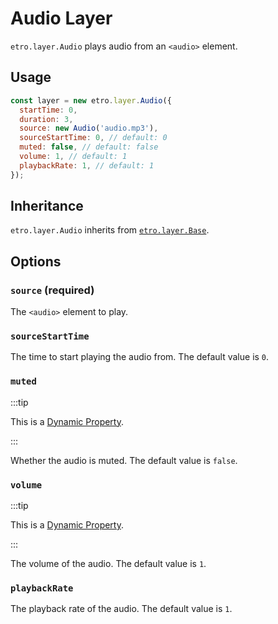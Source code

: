 # Audio Layer

`etro.layer.Audio` plays audio from an `<audio>` element.

## Usage

```js
const layer = new etro.layer.Audio({
  startTime: 0,
  duration: 3,
  source: new Audio('audio.mp3'),
  sourceStartTime: 0, // default: 0
  muted: false, // default: false
  volume: 1, // default: 1
  playbackRate: 1, // default: 1
});
```

## Inheritance

`etro.layer.Audio` inherits from [`etro.layer.Base`](base).

## Options

### `source` (required)

The `<audio>` element to play.

### `sourceStartTime`

The time to start playing the audio from. The default value is `0`.

### `muted`

:::tip

This is a [Dynamic Property](../dynamic-properties).

:::

Whether the audio is muted. The default value is `false`.

### `volume`

:::tip

This is a [Dynamic Property](../dynamic-properties).

:::

The volume of the audio. The default value is `1`.

### `playbackRate`

The playback rate of the audio. The default value is `1`.
